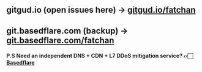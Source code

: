 ## gitgud.io (open issues here) -> [gitgud.io/fatchan](https://gitgud.io/fatchan)
## git.basedflare.com (backup) -> [git.basedflare.com/fatchan](https://git.basedflare.com/fatchan)

#### P.S Need an independent DNS + CDN + L7 DDoS mitigation service? 👉🏻 [Basedflare](https://basedflare.com)
